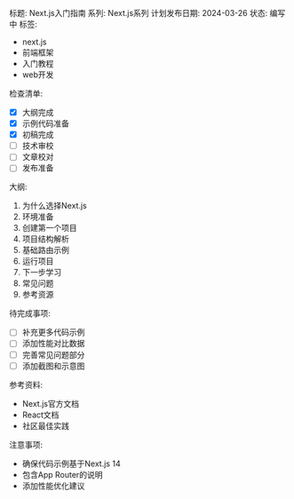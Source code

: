 标题: Next.js入门指南
系列: Next.js系列
计划发布日期: 2024-03-26
状态: 编写中
标签:

- next.js
- 前端框架
- 入门教程
- web开发

检查清单:

- [x] 大纲完成
- [x] 示例代码准备
- [x] 初稿完成
- [ ] 技术审校
- [ ] 文章校对
- [ ] 发布准备

大纲:

1. 为什么选择Next.js
2. 环境准备
3. 创建第一个项目
4. 项目结构解析
5. 基础路由示例
6. 运行项目
7. 下一步学习
8. 常见问题
9. 参考资源

待完成事项:

- [ ] 补充更多代码示例
- [ ] 添加性能对比数据
- [ ] 完善常见问题部分
- [ ] 添加截图和示意图

参考资料:

- Next.js官方文档
- React文档
- 社区最佳实践

注意事项:

- 确保代码示例基于Next.js 14
- 包含App Router的说明
- 添加性能优化建议
